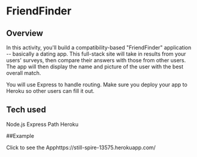 # FriendFinder


## Overview

In this activity, you'll build a compatibility-based "FriendFinder" application -- basically a dating app. This full-stack site will take in results from your users' surveys, then compare their answers with those from other users. The app will then display the name and picture of the user with the best overall match.

You will use Express to handle routing. Make sure you deploy your app to Heroku so other users can fill it out.

## Tech used

Node.js 
Express
Path
Heroku

##Example

Click to see the Apphttps://still-spire-13575.herokuapp.com/